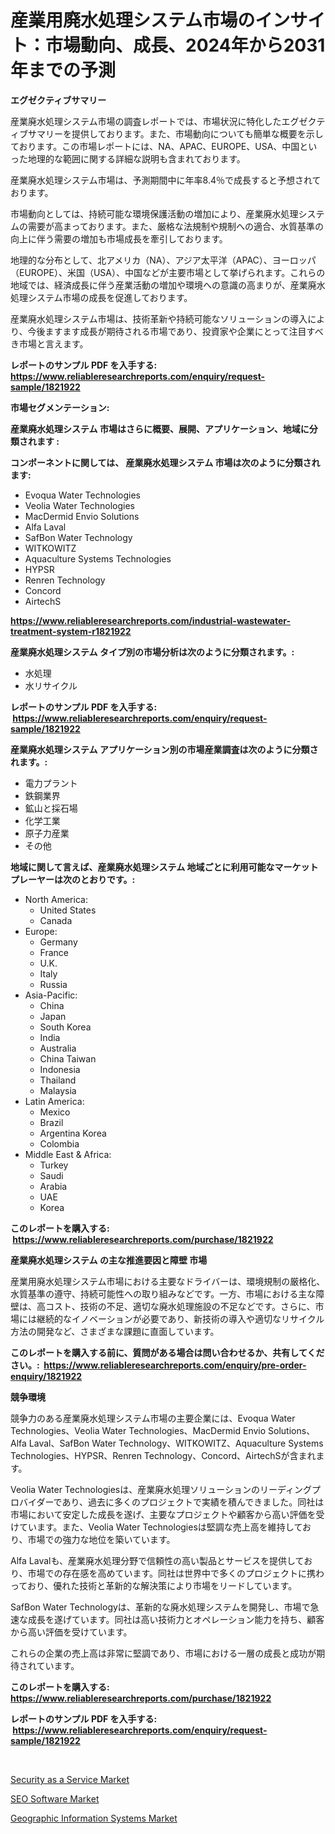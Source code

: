 <p><h1>産業用廃水処理システム市場のインサイト：市場動向、成長、2024年から2031年までの予測</h1></p><p><strong>エグゼクティブサマリー</strong></p>
<p><p>産業廃水処理システム市場の調査レポートでは、市場状況に特化したエグゼクティブサマリーを提供しております。また、市場動向についても簡単な概要を示しております。この市場レポートには、NA、APAC、EUROPE、USA、中国といった地理的な範囲に関する詳細な説明も含まれております。</p><p>産業廃水処理システム市場は、予測期間中に年率8.4％で成長すると予想されております。</p><p>市場動向としては、持続可能な環境保護活動の増加により、産業廃水処理システムの需要が高まっております。また、厳格な法規制や規制への適合、水質基準の向上に伴う需要の増加も市場成長を牽引しております。</p><p>地理的な分布として、北アメリカ（NA）、アジア太平洋（APAC）、ヨーロッパ（EUROPE）、米国（USA）、中国などが主要市場として挙げられます。これらの地域では、経済成長に伴う産業活動の増加や環境への意識の高まりが、産業廃水処理システム市場の成長を促進しております。</p><p>産業廃水処理システム市場は、技術革新や持続可能なソリューションの導入により、今後ますます成長が期待される市場であり、投資家や企業にとって注目すべき市場と言えます。</p></p>
<p><strong>レポートのサンプル PDF を入手する: <a href="https://www.reliableresearchreports.com/enquiry/request-sample/1821922">https://www.reliableresearchreports.com/enquiry/request-sample/1821922</a></strong></p>
<p><strong>市場セグメンテーション:</strong></p>
<p><strong> 産業廃水処理システム 市場はさらに概要、展開、アプリケーション、地域に分類されます :</strong></p>
<p><strong>コンポーネントに関しては、 産業廃水処理システム 市場は次のように分類されます: &nbsp;</strong></p>
<p><ul><li>Evoqua Water Technologies</li><li>Veolia Water Technologies</li><li>MacDermid Envio Solutions</li><li>Alfa Laval</li><li>SafBon Water Technology</li><li>WITKOWITZ</li><li>Aquaculture Systems Technologies</li><li>HYPSR</li><li>Renren Technology</li><li>Concord</li><li>AirtechS</li></ul></p>
<p><strong><a href="https://www.reliableresearchreports.com/industrial-wastewater-treatment-system-r1821922">https://www.reliableresearchreports.com/industrial-wastewater-treatment-system-r1821922</a></strong></p>
<p><strong> 産業廃水処理システム タイプ別の市場分析は次のように分類されます。:</strong></p>
<p><ul><li>水処理</li><li>水リサイクル</li></ul></p>
<p><strong>レポートのサンプル PDF を入手する: &nbsp;<a href="https://www.reliableresearchreports.com/enquiry/request-sample/1821922">https://www.reliableresearchreports.com/enquiry/request-sample/1821922</a></strong></p>
<p><strong> 産業廃水処理システム アプリケーション別の市場産業調査は次のように分類されます。:</strong></p>
<p><ul><li>電力プラント</li><li>鉄鋼業界</li><li>鉱山と採石場</li><li>化学工業</li><li>原子力産業</li><li>その他</li></ul></p>
<p><strong>地域に関して言えば、産業廃水処理システム 地域ごとに利用可能なマーケットプレーヤーは次のとおりです。:</strong></p>
<p><ul>
    <li>
        North America:
        <ul>
            <li>United States</li>
            <li>Canada</li>
        </ul>
    </li>
    <li>
        Europe:
        <ul>
            <li>Germany</li>
            <li>France</li>
            <li>U.K.</li>
            <li>Italy</li>
            <li>Russia</li>
        </ul>
    </li>
    <li>
        Asia-Pacific:
        <ul>
            <li>China</li>
            <li>Japan</li>
            <li>South Korea</li>
            <li>India</li>
            <li>Australia</li>
            <li>China Taiwan</li>
            <li>Indonesia</li>
            <li>Thailand</li>
            <li>Malaysia</li>
        </ul>
    </li>
    <li>
        Latin America:
        <ul>
            <li>Mexico</li>
            <li>Brazil</li>
            <li>Argentina Korea</li>
            <li>Colombia</li>
        </ul>
    </li>
    <li>
        Middle East & Africa:
        <ul>
            <li>Turkey</li>
            <li>Saudi</li>
            <li>Arabia</li>
            <li>UAE</li>
            <li>Korea</li>
        </ul>
    </li>
    </ul></p>
<p><strong>このレポートを購入する: &nbsp;<a href="https://www.reliableresearchreports.com/purchase/1821922">https://www.reliableresearchreports.com/purchase/1821922</a></strong></p>
<p><strong>産業廃水処理システム の主な推進要因と障壁 市場</strong></p>
<p><p>産業用廃水処理システム市場における主要なドライバーは、環境規制の厳格化、水質基準の遵守、持続可能性への取り組みなどです。一方、市場における主な障壁は、高コスト、技術の不足、適切な廃水処理施設の不足などです。さらに、市場には継続的なイノベーションが必要であり、新技術の導入や適切なリサイクル方法の開発など、さまざまな課題に直面しています。</p></p>
<p><strong>このレポートを購入する前に、質問がある場合は問い合わせるか、共有してください。:&nbsp; <a href="https://www.reliableresearchreports.com/enquiry/pre-order-enquiry/1821922">https://www.reliableresearchreports.com/enquiry/pre-order-enquiry/1821922</a></strong></p>
<p><strong>競争環境</strong></p>
<p><p>競争力のある産業廃水処理システム市場の主要企業には、Evoqua Water Technologies、Veolia Water Technologies、MacDermid Envio Solutions、Alfa Laval、SafBon Water Technology、WITKOWITZ、Aquaculture Systems Technologies、HYPSR、Renren Technology、Concord、AirtechSが含まれます。</p><p>Veolia Water Technologiesは、産業廃水処理ソリューションのリーディングプロバイダーであり、過去に多くのプロジェクトで実績を積んできました。同社は市場において安定した成長を遂げ、主要なプロジェクトや顧客から高い評価を受けています。また、Veolia Water Technologiesは堅調な売上高を維持しており、市場での強力な地位を築いています。</p><p>Alfa Lavalも、産業廃水処理分野で信頼性の高い製品とサービスを提供しており、市場での存在感を高めています。同社は世界中で多くのプロジェクトに携わっており、優れた技術と革新的な解決策により市場をリードしています。</p><p>SafBon Water Technologyは、革新的な廃水処理システムを開発し、市場で急速な成長を遂げています。同社は高い技術力とオペレーション能力を持ち、顧客から高い評価を受けています。</p><p>これらの企業の売上高は非常に堅調であり、市場における一層の成長と成功が期待されています。</p></p>
<p><strong>このレポートを購入する: &nbsp; <a href="https://www.reliableresearchreports.com/purchase/1821922">https://www.reliableresearchreports.com/purchase/1821922</a></strong></p>
<p><strong>レポートのサンプル PDF を入手する: &nbsp;<a href="https://www.reliableresearchreports.com/enquiry/request-sample/1821922">https://www.reliableresearchreports.com/enquiry/request-sample/1821922</a></strong><strong></strong></p>
<p>&nbsp;</p>
<p><p><a href="https://www.linkedin.com/pulse/security-service-market-report-reveals-latest-trends-growth-g3phf?trackingId=mTmA3CQG0w9X7WuhTYHFGQ%3D%3D">Security as a Service Market</a></p><p><a href="https://www.linkedin.com/pulse/seo-software-market-research-report-its-history-forecast-2024-wu7af?trackingId=0xrJAN6cEvL5ydNiXaxFSg%3D%3D">SEO Software Market</a></p><p><a href="https://www.linkedin.com/pulse/geographic-information-systems-market-analysis-sze-forecasted-period-dhtlf?trackingId=aijiZqI0k%2BYOPzCdRmUpCA%3D%3D">Geographic Information Systems Market</a></p></p>